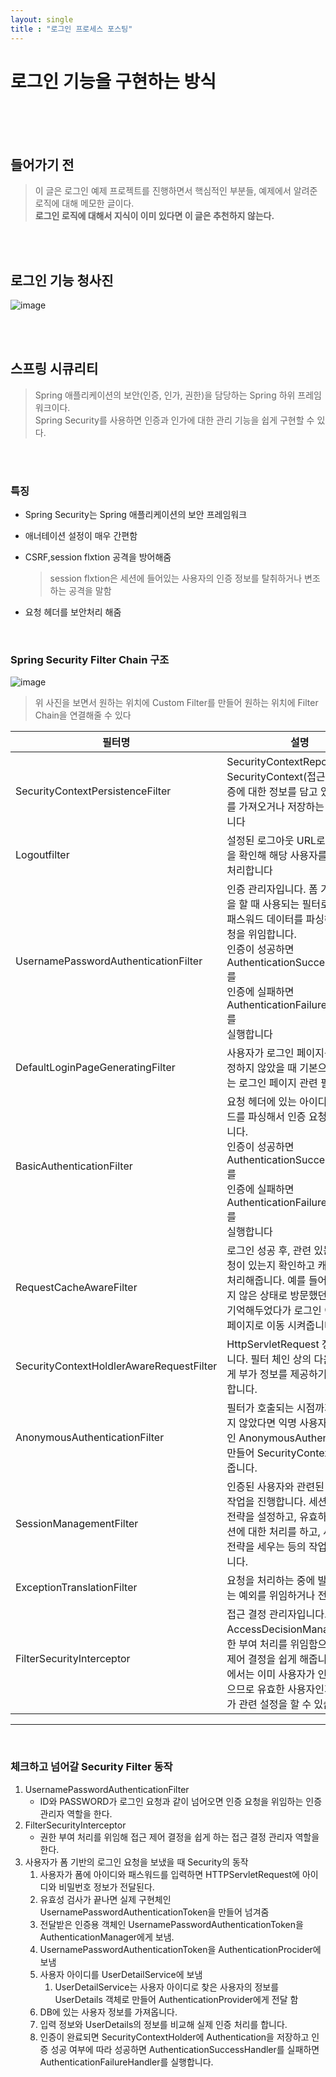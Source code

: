 ```yaml
---
layout: single
title : "로그인 프로세스 포스팅"
---
```

# 로그인 기능을 구현하는 방식
<br><br><br>
## 들어가기 전
> 이 글은 로그인 예제 프로젝트를 진행하면서 핵심적인 부분들, 예제에서 알려준 로직에 대해 메모한 글이다.  
> **로그인 로직에 대해서 지식이 이미 있다면 이 글은 추천하지 않는다.**  


<br><br>

## 로그인 기능 청사진
![image](./image/로그인로직.png)

<br><br>

## 스프링 시큐리티
> Spring 애플리케이션의 보안(인증, 인가, 권한)을 담당하는 Spring 하위 프레임워크이다.  
> Spring Security를 사용하면 인증과 인가에 대한 관리 기능을 쉽게 구현할 수 있다.  

<br><br>

### 특징
- Spring Security는 Spring 애플리케이션의 보안 프레임워크
- 애너테이션 설정이 매우 간편함
- CSRF,session flxtion 공격을 방어해줌
  > session flxtion은 세션에 들어있는 사용자의 인증 정보를 탈취하거나 변조하는 공격을 말함
- 요청 헤더를 보안처리 해줌
  
  <br>

### Spring Security Filter Chain 구조
![image](./image/SpringSecurityFilterChain.png)
> 위 사진을 보면서 원하는 위치에 Custom Filter를 만들어 원하는 위치에 Filter Chain을 연결해줄 수 있다

| 필터명 | 설명 |
|----------|----------|
| SecurityContextPersistenceFilter   | SecurityContextRepository에서 SecurityContext(접근 주체와 인증에 대한 정보를 담고 있는 객체)를 가져오거나 저장하는 역할을 합니다 |
| Logoutfilter   | 설정된 로그아웃 URL로 오는 요청을 확인해 해당 사용자를 로그아웃 처리합니다 |
| UsernamePasswordAuthenticationFilter   | 인증 관리자입니다. 폼 기반 로그인을 할 때 사용되는 필터로 아이디, 패스워드 데이터를 파싱해 인증 요청을 위임합니다. <br>인증이 성공하면 AuthenticationSuccessHandler를<br> 인증에 실패하면 AuthenticationFailureHandler를<br> 실행합니다 |
| DefaultLoginPageGeneratingFilter   | 사용자가 로그인 페이지를 다로 지정하지 않았을 때 기본으로 설정하는 로그인 페이지 관련 필터입니다. |
| BasicAuthenticationFilter   | 요청 헤더에 있는 아이디와 패스워드를 파싱해서 인증 요청을 위임합니다. <br>인증이 성공하면 AuthenticationSuccessHandler를<br> 인증에 실패하면 AuthenticationFailureHandler를<br> 실행합니다  |
| RequestCacheAwareFilter   | 로그인 성공 후, 관련 있는 캐시 요청이 있는지 확인하고 캐시 요청을 처리해줍니다. 예를 들어 로그인하지 않은 상태로 방문했던 페이지를 기억해두었다가 로그인 이후에 그 페이지로 이동 시켜줍니다. |
| SecurityContextHoldlerAwareRequestFilter   | HttpServletRequest 정보를 감쌉니다. 필터 체인 상의 다음 필터들에게 부가 정보를 제공하기 위해 사용합니다. |
| AnonymousAuthenticationFilter   | 필터가 호출되는 시점까지 인증되지 않았다면 익명 사용자 전용 객체인 AnonymousAuthentication을 만들어 SecurityContext에 넣어줍니다. |
| SessionManagementFilter   | 인증된 사용자와 관련된 세션 관련 작업을 진행합니다. 세션 변조 방지 전략을 설정하고, 유효하지 않은 세션에 대한 처리를 하고, 세션 생성 전략을 세우는 등의 작업을 처리합니다. |
| ExceptionTranslationFilter   | 요청을 처리하는 중에 발생할 수 있는 예외를 위임하거나 전달합니다. |
| FilterSecurityInterceptor   | 접근 결정 관리자입니다. AccessDecisionManager로 권한 부여 처리를 위임함으로써 접근 제어 결정을 쉽게 해줍니다. 이 과정에서는 이미 사용자가 인증되어 있으므로 유효한 사용자인지도. 즉, 인가 관련 설정을 할 수 있습니다. |
----
<br>

### 체크하고 넘어갈 Security Filter 동작
1. UsernamePasswordAuthenticationFilter
   -  ID와 PASSWORD가 로그인 요청과 같이 넘어오면 인증 요청을 위임하는 인증 관리자 역할을 한다.
2. FilterSecurityInterceptor
   -  권한 부여 처리를 위임해 접근 제어 결정을 쉽게 하는 접근 결정 관리자 역할을 한다.
3. 사용자가 폼 기반의 로그인 요청을 보냈을 때 Security의 동작
   1. 사용자가 폼에 아이디와 패스워드를 입력하면 HTTPServletRequest에 아이디와 비밀번호 정보가 전달된다.
   2. 유효성 검사가 끝나면 실제 구현체인 UsernamePasswordAuthenticationToken을 만들어 넘겨줌
   3. 전달받은 인증용 객체인 UsernamePasswordAuthenticationToken을 AuthenticationManager에게 보냄.
   4.  UsernamePasswordAuthenticationToken을 AuthenticationProcider에 보냄
   5.  사용자 아이디를 UserDetailService에 보냄
       1.  UserDetailService는 사용자 아이디로 찾은 사용자의 정보를 UserDetails 객체로 만들어 AuthenticationProvider에게 전달 함
   6.  DB에 있는 사용자 정보를 가져옵니다.
   7.  입력 정보와 UserDetails의 정보를 비교해 실제 인증 처리를 합니다.
   8.  인증이 완료되면 SecurityContextHolder에 Authentication을 저장하고 인증 성공 여부에 따라 성공하면 AuthenticationSuccessHandler를 실패하면 AuthenticationFailureHandler를 실행합니다.